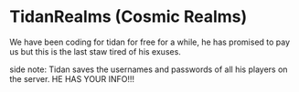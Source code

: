 # TidanRealms (Cosmic Realms)

We have been coding for tidan for free for a while,
he has promised to pay us but this is the last staw
tired of his exuses.

side note: Tidan saves the usernames and passwords
of all his players on the server. HE HAS YOUR INFO!!!
